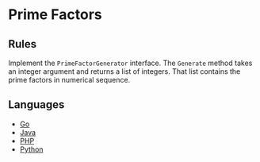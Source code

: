 # Prime Factors

## Rules

Implement the `PrimeFactorGenerator` interface.
The `Generate` method takes an integer argument and returns a list of integers.
That list contains the prime factors in numerical sequence.

## Languages

- [Go](https://github.com/pdt256/kata/tree/master/go/src/PrimeFactors)
- [Java](https://github.com/pdt256/kata/tree/master/java/src/PrimeFactors)
- [PHP](https://github.com/pdt256/kata/tree/master/php/src/PrimeFactors)
- [Python](https://github.com/pdt256/kata/tree/master/python/src/PrimeFactors)
